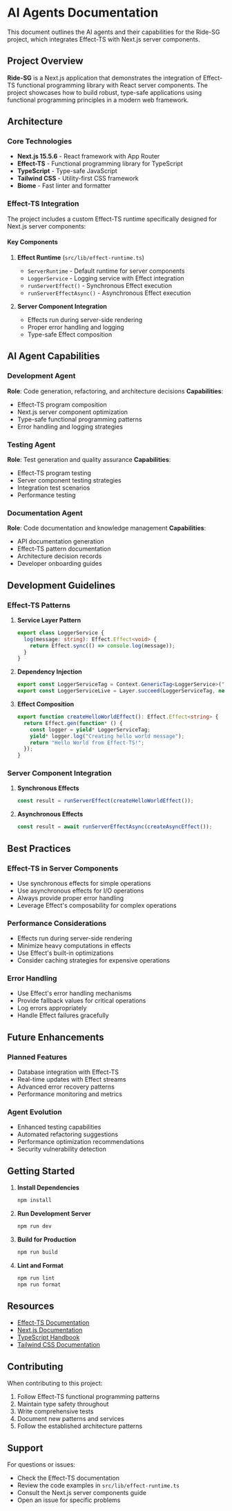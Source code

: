 # AI Agents Documentation

This document outlines the AI agents and their capabilities for the Ride-SG project, which integrates Effect-TS with Next.js server components.

## Project Overview

**Ride-SG** is a Next.js application that demonstrates the integration of Effect-TS functional programming library with React server components. The project showcases how to build robust, type-safe applications using functional programming principles in a modern web framework.

## Architecture

### Core Technologies
- **Next.js 15.5.6** - React framework with App Router
- **Effect-TS** - Functional programming library for TypeScript
- **TypeScript** - Type-safe JavaScript
- **Tailwind CSS** - Utility-first CSS framework
- **Biome** - Fast linter and formatter

### Effect-TS Integration

The project includes a custom Effect-TS runtime specifically designed for Next.js server components:

#### Key Components

1. **Effect Runtime** (`src/lib/effect-runtime.ts`)
   - `ServerRuntime` - Default runtime for server components
   - `LoggerService` - Logging service with Effect integration
   - `runServerEffect()` - Synchronous Effect execution
   - `runServerEffectAsync()` - Asynchronous Effect execution

2. **Server Component Integration**
   - Effects run during server-side rendering
   - Proper error handling and logging
   - Type-safe Effect composition

## AI Agent Capabilities

### Development Agent
**Role**: Code generation, refactoring, and architecture decisions
**Capabilities**:
- Effect-TS program composition
- Next.js server component optimization
- Type-safe functional programming patterns
- Error handling and logging strategies

### Testing Agent
**Role**: Test generation and quality assurance
**Capabilities**:
- Effect-TS program testing
- Server component testing strategies
- Integration test scenarios
- Performance testing

### Documentation Agent
**Role**: Code documentation and knowledge management
**Capabilities**:
- API documentation generation
- Effect-TS pattern documentation
- Architecture decision records
- Developer onboarding guides

## Development Guidelines

### Effect-TS Patterns

1. **Service Layer Pattern**
   ```typescript
   export class LoggerService {
     log(message: string): Effect.Effect<void> {
       return Effect.sync(() => console.log(message));
     }
   }
   ```

2. **Dependency Injection**
   ```typescript
   export const LoggerServiceTag = Context.GenericTag<LoggerService>("LoggerService");
   export const LoggerServiceLive = Layer.succeed(LoggerServiceTag, new LoggerService());
   ```

3. **Effect Composition**
   ```typescript
   export function createHelloWorldEffect(): Effect.Effect<string> {
     return Effect.gen(function* () {
       const logger = yield* LoggerServiceTag;
       yield* logger.log("Creating hello world message");
       return "Hello World from Effect-TS!";
     });
   }
   ```

### Server Component Integration

1. **Synchronous Effects**
   ```typescript
   const result = runServerEffect(createHelloWorldEffect());
   ```

2. **Asynchronous Effects**
   ```typescript
   const result = await runServerEffectAsync(createAsyncEffect());
   ```

## Best Practices

### Effect-TS in Server Components
- Use synchronous effects for simple operations
- Use asynchronous effects for I/O operations
- Always provide proper error handling
- Leverage Effect's composability for complex operations

### Performance Considerations
- Effects run during server-side rendering
- Minimize heavy computations in effects
- Use Effect's built-in optimizations
- Consider caching strategies for expensive operations

### Error Handling
- Use Effect's error handling mechanisms
- Provide fallback values for critical operations
- Log errors appropriately
- Handle Effect failures gracefully

## Future Enhancements

### Planned Features
- Database integration with Effect-TS
- Real-time updates with Effect streams
- Advanced error recovery patterns
- Performance monitoring and metrics

### Agent Evolution
- Enhanced testing capabilities
- Automated refactoring suggestions
- Performance optimization recommendations
- Security vulnerability detection

## Getting Started

1. **Install Dependencies**
   ```bash
   npm install
   ```

2. **Run Development Server**
   ```bash
   npm run dev
   ```

3. **Build for Production**
   ```bash
   npm run build
   ```

4. **Lint and Format**
   ```bash
   npm run lint
   npm run format
   ```

## Resources

- [Effect-TS Documentation](https://effect.website/)
- [Next.js Documentation](https://nextjs.org/docs)
- [TypeScript Handbook](https://www.typescriptlang.org/docs/)
- [Tailwind CSS Documentation](https://tailwindcss.com/docs)

## Contributing

When contributing to this project:

1. Follow Effect-TS functional programming patterns
2. Maintain type safety throughout
3. Write comprehensive tests
4. Document new patterns and services
5. Follow the established architecture patterns

## Support

For questions or issues:
- Check the Effect-TS documentation
- Review the code examples in `src/lib/effect-runtime.ts`
- Consult the Next.js server components guide
- Open an issue for specific problems
